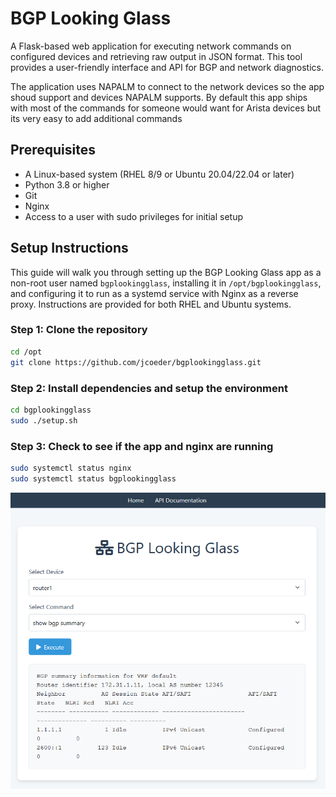 # BGP Looking Glass

A Flask-based web application for executing network commands on configured devices and retrieving raw output in JSON format. This tool provides a user-friendly interface and API for BGP and network diagnostics.

The application uses NAPALM to connect to the network devices so the app shoud support and devices NAPALM supports.  By default this app ships with most of the commands for someone would want for Arista devices but its very easy to add additional commands

## Prerequisites

- A Linux-based system (RHEL 8/9 or Ubuntu 20.04/22.04 or later)
- Python 3.8 or higher
- Git
- Nginx
- Access to a user with sudo privileges for initial setup

## Setup Instructions

This guide will walk you through setting up the BGP Looking Glass app as a non-root user named `bgplookingglass`, installing it in `/opt/bgplookingglass`, and configuring it to run as a systemd service with Nginx as a reverse proxy. Instructions are provided for both RHEL and Ubuntu systems.

### Step 1: Clone the repository
```bash
cd /opt
git clone https://github.com/jcoeder/bgplookingglass.git
```

### Step 2: Install dependencies and setup the environment
```bash
cd bgplookingglass
sudo ./setup.sh
```

### Step 3: Check to see if the app and nginx are running
```bash
sudo systemctl status nginx
sudo systemctl status bgplookingglass
```

![show ip bgp summary](screenshots/home-bgp-sum.png)
